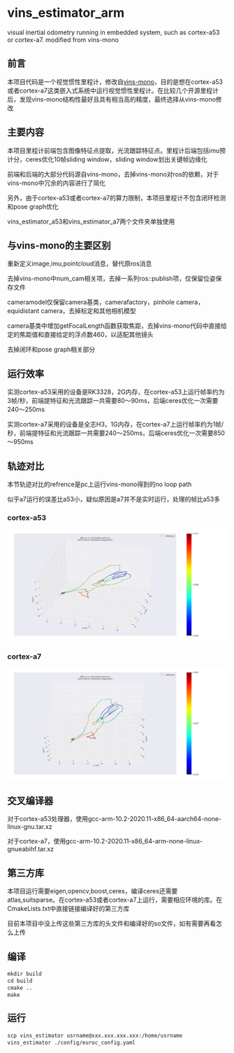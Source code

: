 # vins_estimator_arm
visual inertial odometry running in embedded system, such as cortex-a53 or cortex-a7. modified from vins-mono

## 前言

本项目代码是一个视觉惯性里程计，修改自[vins-mono](https://github.com/HKUST-Aerial-Robotics/VINS-Mono.git)，目的是想在cortex-a53或者cortex-a7这类嵌入式系统中运行视觉惯性里程计。在比较几个开源里程计后，发现vins-mono结构性最好且具有相当高的精度，最终选择从vins-mono修改  

## 主要内容

本项目里程计前端包含图像特征点提取，光流跟踪特征点。里程计后端包括imu预计分，ceres优化10帧sliding window，sliding window划出关键帧边缘化  

前端和后端的大部分代码源自vins-mono，去掉vins-mono对ros的依赖，对于vins-mono中冗余的内容进行了简化  

另外，由于cortex-a53或者cortex-a7的算力限制，本项目里程计不包含闭环检测和pose graph优化  

vins_estimator_a53和vins_estimator_a7两个文件夹单独使用  

## 与vins-mono的主要区别

重新定义image,imu,pointcloud消息，替代原ros消息  

去掉vins-mono中num_cam相关项，去掉一系列ros::publish项，仅保留位姿保存文件  

cameramodel仅保留camera基类，camerafactory，pinhole camera，equidistant camera，去掉标定和其他相机模型  

camera基类中增加getFocalLength函数获取焦距，去掉vins-mono代码中直接给定的焦距值和直接给定的浮点数460，以适配其他镜头  

去掉闭环和pose graph相关部分  

## 运行效率

实测cortex-a53采用的设备是RK3328，2G内存，在cortex-a53上运行帧率约为3帧/秒，前端提特征和光流跟踪一共需要80～90ms，后端ceres优化一次需要240～250ms  

实测cortex-a7采用的设备是全志H3，1G内存，在cortex-a7上运行帧率约为1帧/秒，前端提特征和光流跟踪一共需要240～250ms，后端ceres优化一次需要850～950ms  

## 轨迹对比

本节轨迹对比的refrence是pc上运行vins-mono得到的no loop path  

似乎a7运行的误差比a53小，疑似原因是a7并不是实时运行，处理的帧比a53多  

### cortex-a53
![MH01_a53](image/MH01_a53.png)

### cortex-a7
![MH01_a7](image/MH01_a7.png)

## 交叉编译器

对于cortex-a53处理器，使用gcc-arm-10.2-2020.11-x86_64-aarch64-none-linux-gnu.tar.xz  

对于cortex-a7，使用gcc-arm-10.2-2020.11-x86_64-arm-none-linux-gnueabihf.tar.xz  


## 第三方库

本项目运行需要eigen,opencv,boost,ceres，编译ceres还需要atlas,suitsparse。在cortex-a53或者cortex-a7上运行，需要相应环境的库。在CmakeLists.txt中直接链接编译好的第三方库  

目前本项目中没上传这些第三方库的头文件和编译好的so文件，如有需要再看怎么上传  

## 编译

```
mkdir build
cd build
cmake ..
make
```

## 运行

```
scp vins_estimator usrname@xxx.xxx.xxx.xxx:/home/usrname
vins_estimator ./config/euroc_config.yaml
```


